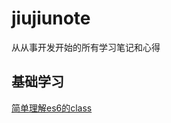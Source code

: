 # jiujiunote
从从事开发开始的所有学习笔记和心得

## 基础学习
[简单理解es6的class](https://github.com/xujiujiu/jiujiunote/blob/master/es6-class.md)
